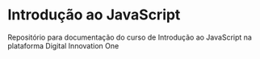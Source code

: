 # Introdução ao JavaScript
Repositório para documentação do curso de Introdução ao JavaScript na plataforma Digital Innovation One

